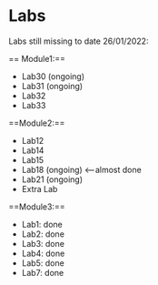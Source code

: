 # Labs

Labs still missing to date 26/01/2022:

== Module1:==
- Lab30 (ongoing)
- Lab31 (ongoing)
- Lab32
- Lab33

==Module2:==

- Lab12
- Lab14
- Lab15
- Lab18 (ongoing) <--almost done
- Lab21 (ongoing)
- Extra Lab

==Module3:==

- Lab1: done
- Lab2: done
- Lab3: done
- Lab4: done
- Lab5: done
- Lab7: done